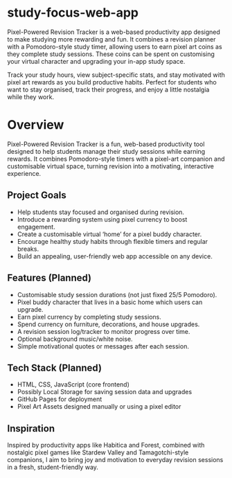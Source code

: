 # study-focus-web-app

Pixel-Powered Revision Tracker is a web-based productivity app designed to make studying more rewarding and fun. It combines a revision planner with a Pomodoro-style study timer, allowing users to earn pixel art coins as they complete study sessions. These coins can be spent on customising your virtual character and upgrading your in-app study space.

Track your study hours, view subject-specific stats, and stay motivated with pixel art rewards as you build productive habits. Perfect for students who want to stay organised, track their progress, and enjoy a little nostalgia while they work.

# Overview

Pixel-Powered Revision Tracker is a fun, web-based productivity tool designed to help students manage their study sessions while earning rewards. It combines Pomodoro-style timers with a pixel-art companion and customisable virtual space, turning revision into a motivating, interactive experience.

## Project Goals

- Help students stay focused and organised during revision.
- Introduce a rewarding system using pixel currency to boost engagement.
- Create a customisable virtual ‘home’ for a pixel buddy character.
- Encourage healthy study habits through flexible timers and regular breaks.
- Build an appealing, user-friendly web app accessible on any device.

## Features (Planned)

- Customisable study session durations (not just fixed 25/5 Pomodoro).
- Pixel buddy character that lives in a basic home which users can upgrade.
- Earn pixel currency by completing study sessions.
- Spend currency on furniture, decorations, and house upgrades.
- A revision session log/tracker to monitor progress over time.
- Optional background music/white noise.
- Simple motivational quotes or messages after each session.

## Tech Stack (Planned)
- HTML, CSS, JavaScript (core frontend)
- Possibly Local Storage for saving session data and upgrades
- GitHub Pages for deployment
- Pixel Art Assets designed manually or using a pixel editor

## Inspiration
Inspired by productivity apps like Habitica and Forest, combined with nostalgic pixel games like Stardew Valley and Tamagotchi-style companions, I aim to bring joy and motivation to everyday revision sessions in a fresh, student-friendly way.
